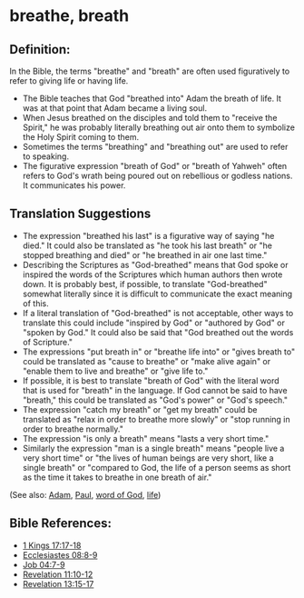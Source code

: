 # breathe, breath #

## Definition: ##

In the Bible, the terms "breathe" and "breath" are often used figuratively to refer to giving life or having life. 

* The Bible teaches that God "breathed into" Adam the breath of life. It was at that point that Adam became a living soul.
* When Jesus breathed on the disciples and told them to "receive the Spirit," he was probably literally breathing out air onto them to symbolize the Holy Spirit coming to them.
* Sometimes the terms "breathing" and "breathing out" are used to refer to speaking.
* The figurative expression "breath of God" or "breath of Yahweh" often refers to God's wrath being poured out on rebellious or godless nations. It communicates his power.

## Translation Suggestions ##

* The expression "breathed his last" is a figurative way of saying "he died." It could also be translated as "he took his last breath" or "he stopped breathing and died" or "he breathed in air one last time."
* Describing the Scriptures as "God-breathed" means that God spoke or inspired the words of the Scriptures which human authors then wrote down. It is probably best, if possible, to translate "God-breathed" somewhat literally since it is difficult to communicate the exact meaning of this.
* If a literal translation of "God-breathed" is not acceptable, other ways to translate this could include "inspired by God" or "authored by God" or "spoken by God." It could also be said that "God breathed out the words of Scripture."
* The expressions "put breath in" or "breathe life into" or "gives breath to" could be translated as "cause to breathe" or "make alive again" or "enable them to live and breathe" or "give life to."
* If possible, it is best to translate "breath of God" with the literal word that is used for "breath" in the language. If God cannot be said to have "breath," this could be translated as "God's power" or "God's speech."
* The expression "catch my breath" or "get my breath" could be translated as "relax in order to breathe more slowly" or "stop running in order to breathe normally."
* The expression "is only a breath" means "lasts a very short time."
* Similarly the expression "man is a single breath" means "people live a very short time" or "the lives of human beings are very short, like a single breath" or "compared to God, the life of a person seems as short as the time it takes to breathe in one breath of air."

(See also: [Adam](../other/adam.md), [Paul](../other/paul.md), [word of God](../kt/wordofgod.md), [life](../kt/life.md))

## Bible References: ##

* [1 Kings 17:17-18](en/tn/1ki/help/17/17)
* [Ecclesiastes 08:8-9](en/tn/ecc/help/08/08)
* [Job 04:7-9](en/tn/job/help/04/07)
* [Revelation 11:10-12](en/tn/rev/help/11/10)
* [Revelation 13:15-17](en/tn/rev/help/13/15)